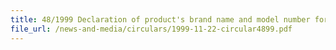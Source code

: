 ```yaml
---
title: 48/1999 Declaration of product's brand name and model number for GST purposes
file_url: /news-and-media/circulars/1999-11-22-circular4899.pdf
---
```

